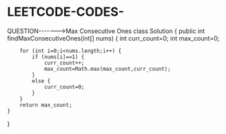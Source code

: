 # LEETCODE-CODES-
QUESTION------->Max Consecutive Ones
class Solution {
    public int findMaxConsecutiveOnes(int[] nums) {
        int curr_count=0;
        int max_count=0;

        for (int i=0;i<nums.length;i++) {
            if (nums[i]==1) {
                curr_count++;
                max_count=Math.max(max_count,curr_count);
            }
            else {
                curr_count=0;
            }
        }
        return max_count;
    }
}
